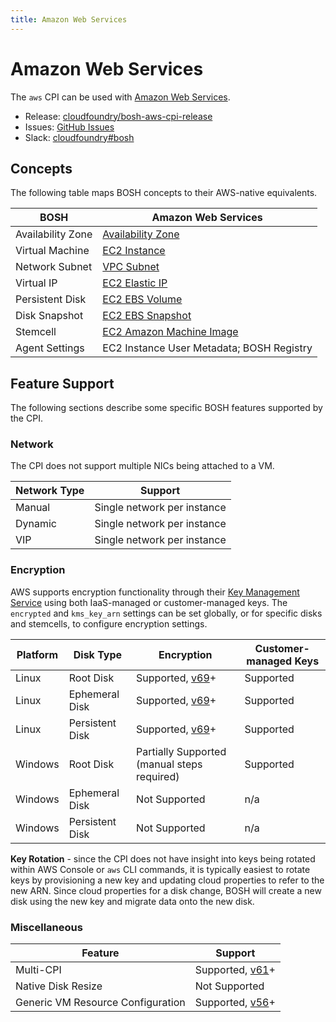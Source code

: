 ```yaml
---
title: Amazon Web Services
---
```


# Amazon Web Services

The `aws` CPI can be used with [Amazon Web Services](https://aws.amazon.com/).

 * Release: [cloudfoundry/bosh-aws-cpi-release](https://github.com/cloudfoundry/bosh-aws-cpi-release)
 * Issues: [GitHub Issues](https://github.com/cloudfoundry/bosh-aws-cpi-release/issues)
 * Slack: [cloudfoundry#bosh](https://cloudfoundry.slack.com/messages/bosh)


## Concepts

The following table maps BOSH concepts to their AWS-native equivalents.

| BOSH | Amazon Web Services |
| ---- | ------------------- |
| Availability Zone | [Availability Zone](https://docs.aws.amazon.com/AmazonRDS/latest/UserGuide/Concepts.RegionsAndAvailabilityZones.html) |
| Virtual Machine | [EC2 Instance](https://docs.aws.amazon.com/AWSEC2/latest/UserGuide/Instances.html) |
| Network Subnet | [VPC Subnet](https://docs.aws.amazon.com/AmazonVPC/latest/UserGuide/VPC_Subnets.html) |
| Virtual IP | [EC2 Elastic IP](https://docs.aws.amazon.com/AWSEC2/latest/UserGuide/elastic-ip-addresses-eip.html) |
| Persistent Disk | [EC2 EBS Volume](https://docs.aws.amazon.com/AWSEC2/latest/UserGuide/EBSVolumes.html) |
| Disk Snapshot | [EC2 EBS Snapshot](https://docs.aws.amazon.com/AWSEC2/latest/UserGuide/EBSSnapshots.html) |
| Stemcell | [EC2 Amazon Machine Image](https://docs.aws.amazon.com/AWSEC2/latest/UserGuide/AMIs.html) |
| Agent Settings | EC2 Instance User Metadata; BOSH Registry |


## Feature Support

The following sections describe some specific BOSH features supported by the CPI.


### Network

The CPI does not support multiple NICs being attached to a VM.

| Network Type | Support |
| ------------ | ------- |
| Manual | Single network per instance |
| Dynamic | Single network per instance |
| VIP | Single network per instance |


### Encryption

AWS supports encryption functionality through their [Key Management Service](https://aws.amazon.com/kms/) using both IaaS-managed or customer-managed keys. The `encrypted` and `kms_key_arn` settings can be set globally, or for specific disks and stemcells, to configure encryption settings.

| Platform | Disk Type | Encryption | Customer-managed Keys |
| -------- | --------- | ---------- | --------------------- |
| Linux | Root Disk | Supported, [v69](https://github.com/cloudfoundry/bosh-aws-cpi-release/releases/tag/v69)+ | Supported |
| Linux | Ephemeral Disk | Supported, [v69](https://github.com/cloudfoundry/bosh-aws-cpi-release/releases/tag/v69)+ | Supported |
| Linux | Persistent Disk | Supported, [v69](https://github.com/cloudfoundry/bosh-aws-cpi-release/releases/tag/v69)+ | Supported |
| Windows | Root Disk | Partially Supported (manual steps required) | Supported |
| Windows | Ephemeral Disk | Not Supported | n/a |
| Windows | Persistent Disk | Not Supported | n/a |

**Key Rotation** - since the CPI does not have insight into keys being rotated within AWS Console or `aws` CLI commands, it is typically easiest to rotate keys by provisioning a new key and updating cloud properties to refer to the new ARN. Since cloud properties for a disk change, BOSH will create a new disk using the new key and migrate data onto the new disk.


### Miscellaneous

| Feature   | Support |
| --------- | ------- |
| Multi-CPI | Supported, [v61](https://github.com/cloudfoundry/bosh-aws-cpi-release/releases/tag/v61)+ |
| Native Disk Resize | Not Supported |
| Generic VM Resource Configuration | Supported, [v56](https://github.com/cloudfoundry/bosh-aws-cpi-release/releases/tag/v56)+ |
